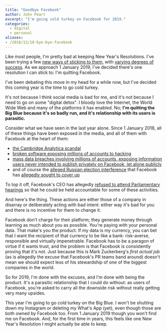 ```yaml
---
title: "Goodbye Facebook"
author: John Peart
excerpt: "I'm going cold turkey on Facebook for 2019."
categories:
  - digital
  - personal
aliases:
- /2018/12/18-bye-bye-facebook
---
```


Like most people, I'm pretty bad at keeping New Year's Resolutions. I've been trying a few [new ways of sticking to them](/2018/01/03/setting-goals-i-might-stick-to-for-2018), with [varying degrees of success](/2018/12/16/ive-failed-my-2018-goals). As we approach 1 January 2019, I've decided there's one resolution I can stick to: I'm quitting Facebook.

I've been debating this move in my head for a while now, but I've decided this coming year is the time to go cold turkey. 

It's not because I think social media is bad for me, and it's not because I need to go on some "digital detox". I bloody love the Internet, the World Wide Web and many of the platforms it has enabled. No; **I'm quitting the Big Blue because it's so badly run, and it's relationship with its users is parasitic.**

Consider what we have seen in the last year alone. Since 1 January 2018, all of these things have been exposed in the media, and all of them with Facebook at the heart of them:

- [the Cambridge Analytica scandal](https://www.theverge.com/2018/4/10/17165130/facebook-cambridge-analytica-scandal)
- [broken software exposing millions of accounts to hacking](https://www.theverge.com/2018/9/28/17914524/facebook-bug-50-million-affected-security-token-access-view-as-feature)
- [mass data breaches involving millions of accounts, exposing information users never intended to publish privately on Facebook, let alone publicly](https://www.theverge.com/2018/12/14/18140771/facebook-photo-exposure-leak-bug-millions-users-disclosed)
- and of course the [alleged Russian election interference](https://www.theverge.com/2017/10/2/16405974/facebook-russian-election-ads-10-million-viewers) that Facebook has [allegedly sought to cover up](https://www.theverge.com/2018/11/16/18097833/facebook-definers-scandal-washington-recap)

To top it off, Facebook's CEO has allegedly [refused to attend Parliamentary hearings](https://www.washingtonpost.com/technology/2018/11/23/facebook-ceo-mark-zuckerberg-rejects-request-testify-front-seven-countries-lawmakers-lower-level-official-will-appear/?noredirect=on&utm_campaign=The%20Interface&utm_medium=email&utm_source=Revue%20newsletter&utm_term=.00801212d444) so that he could be held accountable for some of these activities.

And here's the thing. These actions are either those of a company in disarray or deliberately acting with bad intent: either way it's bad for you and there is no incentive for them to change it. 

Facebook don't charge for their platform; they generate money through learning as much about you as possible. You're paying with your personal data. That make's you the product. If my data is my currency, you can bet that I want the recipient of that currency to be like a bank: risk-averse, responsible and virtually impenetrable. Facebook has to be a paragon of virtue if it wants trust, and the problem is that Facebook is consistently proving that it's not. Just because this is Mark Zuckerberg's *first actual job* (as is allegedly the excuse that Facebook's PR teams band around) doesn't mean we should expect less of his stewardship of one of the biggest companies in the world.

So for 2019, I'm done with the excuses, and I'm done with being the product. It's a parasitic relationship that I could do without: as users of Facebook, you're asked to carry all the downside risk without really getting very many upsides.

This year I'm going to go cold turkey on the Big Blue. I won't be shutting down my Instagram or deleting my What's App (yet), even though those are both owned by Facebook too. From 1 January 2019 though you won't find me on Facebook. And, for the first time in years, this feels like one New Year's Resolution I might actually be able to keep.